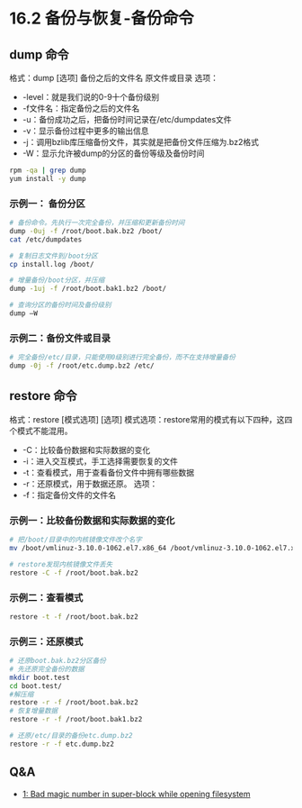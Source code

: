 # 16.2 备份与恢复-备份命令

## dump 命令
格式：dump [选项] 备份之后的文件名 原文件或目录
选项：
- -level：就是我们说的0-9十个备份级别
- -f文件名：指定备份之后的文件名
- -u：备份成功之后，把备份时间记录在/etc/dumpdates文件
- -v：显示备份过程中更多的输出信息
- -j：调用bzlib库压缩备份文件，其实就是把备份文件压缩为.bz2格式
- -W：显示允许被dump的分区的备份等级及备份时间

```bash
rpm -qa | grep dump
yum install -y dump
```

### 示例一： 备份分区
```bash
# 备份命令。先执行一次完全备份，并压缩和更新备份时间
dump -0uj -f /root/boot.bak.bz2 /boot/
cat /etc/dumpdates

# 复制日志文件到/boot分区
cp install.log /boot/

# 增量备份/boot分区，并压缩
dump -1uj -f /root/boot.bak1.bz2 /boot/

# 查询分区的备份时间及备份级别
dump —W
```

### 示例二：备份文件或目录
```bash
# 完全备份/etc/目录，只能使用0级别进行完全备份，而不在支持增量备份
dump -0j -f /root/etc.dump.bz2 /etc/
```

## restore 命令
格式：restore [模式选项] [选项]
模式选项：restore常用的模式有以下四种，这四个模式不能混用。
- -C：比较备份数据和实际数据的变化
- -i：进入交互模式，手工选择需要恢复的文件
- -t：查看模式，用于查看备份文件中拥有哪些数据
- -r：还原模式，用于数据还原。
选项：
- -f：指定备份文件的文件名

### 示例一：比较备份数据和实际数据的变化
```bash
# 把/boot/目录中的内核镜像文件改个名字
mv /boot/vmlinuz-3.10.0-1062.el7.x86_64 /boot/vmlinuz-3.10.0-1062.el7.x86_64.bak

# restore发现内核镜像文件丢失
restore -C -f /root/boot.bak.bz2
```
### 示例二：查看模式
```bash
restore -t -f /root/boot.bak.bz2
```
### 示例三：还原模式
```bash
# 还原boot.bak.bz2分区备份
# 先还原完全备份的数据
mkdir boot.test
cd boot.test/
#解压缩
restore -r -f /root/boot.bak.bz2
# 恢复增量数据
restore -r -f /root/boot.bak1.bz2
```

```bash
# 还原/etc/目录的备份etc.dump.bz2
restore -r -f etc.dump.bz2
```


## Q&A
- [1: Bad magic number in super-block while opening filesystem](https://blog.csdn.net/tang3827738w/article/details/94059997)
